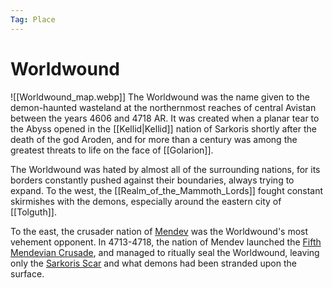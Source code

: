 ```yaml
---
Tag: Place
---
```

# Worldwound
![[Worldwound_map.webp]]
The Worldwound was the name given to the demon-haunted wasteland at the northernmost reaches of central Avistan between the years 4606 and 4718 AR. It was created when a planar tear to the Abyss opened in the [[Kellid|Kellid]] nation of Sarkoris shortly after the death of the god Aroden, and for more than a century was among the greatest threats to life on the face of [[Golarion]].

The Worldwound was hated by almost all of the surrounding nations, for its borders constantly pushed against their boundaries, always trying to expand. To the west, the [[Realm_of_the_Mammoth_Lords]] fought constant skirmishes with the demons, especially around the eastern city of [[Tolguth]].

To the east, the crusader nation of [Mendev](https://pathfinderwiki.com/wiki/Mendev) was the Worldwound's most vehement opponent. In 4713-4718, the nation of Mendev launched the [Fifth Mendevian Crusade](https://pathfinderwiki.com/wiki/Mendevian_Crusades), and managed to ritually seal the Worldwound, leaving only the [Sarkoris Scar](https://pathfinderwiki.com/wiki/Sarkoris_Scar "Sarkoris Scar") and what demons had been stranded upon the surface.